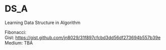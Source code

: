 # DS_A
Learning Data Structure in Algorithm

Fibonacci: <br/>
	Gist: https://gist.github.com/jn8029/31f897cfcbd3dd56df273694b557b39e <br/>
	Medium: TBA <br/>
